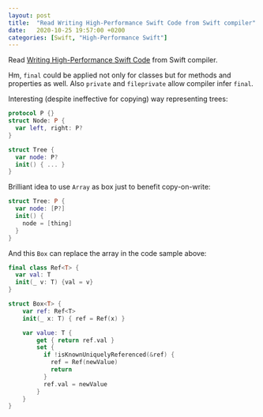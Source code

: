 ```yaml
---
layout: post
title:  "Read Writing High-Performance Swift Code from Swift compiler"
date:   2020-10-25 19:57:00 +0200
categories: [Swift, "High-Performance Swift"]
---
```

Read [Writing High-Performance Swift Code](https://github.com/apple/swift/blob/main/docs/OptimizationTips.rst) from Swift compiler. 

Hm, `final` could be applied not only for classes but for methods and properties as well. Also `private` and `fileprivate` allow compiler infer `final`.

Interesting (despite ineffective for copying) way representing trees:

```swift
protocol P {}
struct Node: P {
  var left, right: P?
}

struct Tree {
  var node: P?
  init() { ... }
}
```

Brilliant idea to use `Array` as box just to benefit copy-on-write:

```swift
struct Tree: P {
  var node: [P?]
  init() {
    node = [thing]
  }
}
```

And this `Box` can replace the array in the code sample above:

```swift
final class Ref<T> {
  var val: T
  init(_ v: T) {val = v}
}

struct Box<T> {
    var ref: Ref<T>
    init(_ x: T) { ref = Ref(x) }

    var value: T {
        get { return ref.val }
        set {
          if !isKnownUniquelyReferenced(&ref) {
            ref = Ref(newValue)
            return
          }
          ref.val = newValue
        }
    }
}
```
